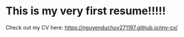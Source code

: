 # This is my very first resume!!!!!
Check out my CV here: https://nguyenduchuy271197.github.io/my-cv/
